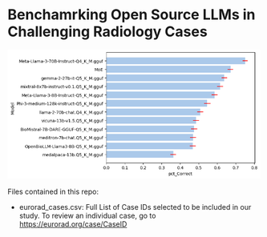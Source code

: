 # Benchamrking Open Source LLMs in Challenging Radiology Cases

![Percentage correct across all cases.](summary.png)

Files contained in this repo:
- eurorad_cases.csv: Full List of Case IDs selected to be included in our study. To review an individual case, go to https://eurorad.org/case/CaseID
